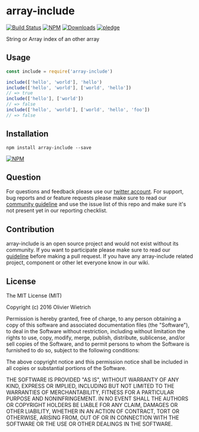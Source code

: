 # array-include


[![Build Status](https://travis-ci.org/bredele/array-include.svg?branch=master)](https://travis-ci.org/bredele/array-include)
 [![NPM](https://img.shields.io/npm/v/array-include.svg)](https://www.npmjs.com/package/array-include)
 [![Downloads](https://img.shields.io/npm/dm/array-include.svg)](http://npm-stat.com/charts.html?package=array-include)
 [![pledge](https://bredele.github.io/contributing-guide/community-pledge.svg)](https://github.com/bredele/contributing-guide/blob/master/guidelines.md)

String or Array index of an other array

## Usage

```js
const include = require('array-include')

include(['hello', 'world'], 'hello')
include(['hello', 'world'], ['world', 'hello'])
// => true
include(['hello'], ['world'])
// => false
include(['hello', 'world'], ['world', 'hello', 'foo'])
// => false
```


## Installation

```shell
npm install array-include --save
```

[![NPM](https://nodei.co/npm/array-include.png)](https://nodei.co/npm/array-include/)


## Question

For questions and feedback please use our [twitter account](https://twitter.com/bredeleca). For support, bug reports and or feature requests please make sure to read our
<a href="https://github.com/bredele/contributing-guide/blob/master/guidelines.md" target="_blank">community guideline</a> and use the issue list of this repo and make sure it's not present yet in our reporting checklist.

## Contribution

array-include is an open source project and would not exist without its community. If you want to participate please make sure to read our <a href="https://github.com/bredele/contributing-guide/blob/master/guidelines.md" target="_blank">guideline</a> before making a pull request. If you have any array-include related project, component or other let everyone know in our wiki.

## License

The MIT License (MIT)

Copyright (c) 2016 Olivier Wietrich

Permission is hereby granted, free of charge, to any person obtaining a copy
of this software and associated documentation files (the "Software"), to deal
in the Software without restriction, including without limitation the rights
to use, copy, modify, merge, publish, distribute, sublicense, and/or sell
copies of the Software, and to permit persons to whom the Software is
furnished to do so, subject to the following conditions:

The above copyright notice and this permission notice shall be included in all
copies or substantial portions of the Software.

THE SOFTWARE IS PROVIDED "AS IS", WITHOUT WARRANTY OF ANY KIND, EXPRESS OR
IMPLIED, INCLUDING BUT NOT LIMITED TO THE WARRANTIES OF MERCHANTABILITY,
FITNESS FOR A PARTICULAR PURPOSE AND NONINFRINGEMENT. IN NO EVENT SHALL THE
AUTHORS OR COPYRIGHT HOLDERS BE LIABLE FOR ANY CLAIM, DAMAGES OR OTHER
LIABILITY, WHETHER IN AN ACTION OF CONTRACT, TORT OR OTHERWISE, ARISING FROM,
OUT OF OR IN CONNECTION WITH THE SOFTWARE OR THE USE OR OTHER DEALINGS IN THE
SOFTWARE.
